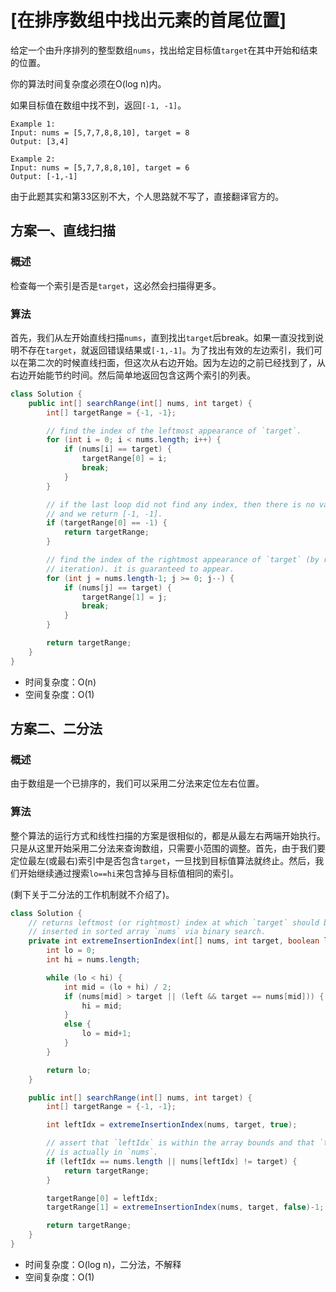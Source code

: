 # [在排序数组中找出元素的首尾位置]

给定一个由升序排列的整型数组`nums`，找出给定目标值`target`在其中开始和结束的位置。

你的算法时间复杂度必须在O(log n)内。

如果目标值在数组中找不到，返回`[-1, -1]`。

```
Example 1:
Input: nums = [5,7,7,8,8,10], target = 8
Output: [3,4]

Example 2:
Input: nums = [5,7,7,8,8,10], target = 6
Output: [-1,-1]
```

由于此题其实和第33区别不大，个人思路就不写了，直接翻译官方的。

## 方案一、直线扫描

### 概述

检查每一个索引是否是`target`，这必然会扫描得更多。

### 算法

首先，我们从左开始直线扫描`nums`，直到找出`target`后break。如果一直没找到说明不存在`target`，就返回错误结果或`[-1,-1]`。为了找出有效的左边索引，我们可以在第二次的时候直线扫面，但这次从右边开始。因为左边的之前已经找到了，从右边开始能节约时间。然后简单地返回包含这两个索引的列表。

```java
class Solution {
    public int[] searchRange(int[] nums, int target) {
        int[] targetRange = {-1, -1};

        // find the index of the leftmost appearance of `target`.
        for (int i = 0; i < nums.length; i++) {
            if (nums[i] == target) {
                targetRange[0] = i;
                break;
            }
        }

        // if the last loop did not find any index, then there is no valid range
        // and we return [-1, -1].
        if (targetRange[0] == -1) {
            return targetRange;
        }

        // find the index of the rightmost appearance of `target` (by reverse
        // iteration). it is guaranteed to appear.
        for (int j = nums.length-1; j >= 0; j--) {
            if (nums[j] == target) {
                targetRange[1] = j;
                break;
            }
        }

        return targetRange;
    }
}
```

- 时间复杂度：O(n)
- 空间复杂度：O(1)

## 方案二、二分法

### 概述

由于数组是一个已排序的，我们可以采用二分法来定位左右位置。

### 算法

整个算法的运行方式和线性扫描的方案是很相似的，都是从最左右两端开始执行。只是从这里开始采用二分法来查询数组，只需要小范围的调整。首先，由于我们要定位最左(或最右)索引中是否包含`target`，一旦找到目标值算法就终止。然后，我们开始继续通过搜索`lo==hi`来包含掉与目标值相同的索引。

(剩下关于二分法的工作机制就不介绍了)。

```java
class Solution {
    // returns leftmost (or rightmost) index at which `target` should be
    // inserted in sorted array `nums` via binary search.
    private int extremeInsertionIndex(int[] nums, int target, boolean left) {
        int lo = 0;
        int hi = nums.length;

        while (lo < hi) {
            int mid = (lo + hi) / 2;
            if (nums[mid] > target || (left && target == nums[mid])) {
                hi = mid;
            }
            else {
                lo = mid+1;
            }
        }

        return lo;
    }

    public int[] searchRange(int[] nums, int target) {
        int[] targetRange = {-1, -1};

        int leftIdx = extremeInsertionIndex(nums, target, true);

        // assert that `leftIdx` is within the array bounds and that `target`
        // is actually in `nums`.
        if (leftIdx == nums.length || nums[leftIdx] != target) {
            return targetRange;
        }

        targetRange[0] = leftIdx;
        targetRange[1] = extremeInsertionIndex(nums, target, false)-1;

        return targetRange;
    }
}
```

- 时间复杂度：O(log n)，二分法，不解释
- 空间复杂度：O(1)